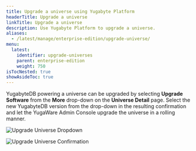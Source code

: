 ```yaml
---
title: Upgrade a universe using Yugabyte Platform
headerTitle: Upgrade a universe
linkTitle: Upgrade a universe
description: Use Yugabyte Platform to upgrade a universe.
aliases:
  - /latest/manage/enterprise-edition/upgrade-universe/
menu:
  latest:
    identifier: upgrade-universes
    parent: enterprise-edition
    weight: 750
isTocNested: true
showAsideToc: true
---
```


YugabyteDB powering a universe can be upgraded by selecting **Upgrade Software** from the **More** drop-down on the **Universe Detail** page. Select the new YugabyteDB version from the drop-down in the resulting confirmation and let the YugaWare Admin Console upgrade the universe in a rolling manner.

![Upgrade Universe Dropdown](/images/ee/upgrade-univ-1.png)

![Upgrade Universe Confirmation](/images/ee/upgrade-univ-2.png)
